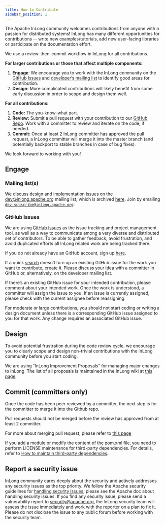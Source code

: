 ```yaml
---
title: How to Contribute
sidebar_position: 1
---
```


The Apache InLong community welcomes contributions from anyone with a passion for distributed systems! InLong has many different opportunities for contributions -- write new examples/tutorials, add new user-facing libraries or participate on the documentation effort.

We use a review-then-commit workflow in InLong for all contributions.

**For larger contributions or those that affect multiple components:**

1. **Engage**: We encourage you to work with the InLong community on the [GitHub Issues](https://github.com/apache/inlong/issues) and [developer’s mailing list](/docs/contact) to identify good areas for contribution.
2. **Design:** More complicated contributions will likely benefit from some early discussion in order to scope and design them well.

**For all contributions:**

1. **Code:** The you-know-what part.
2. **Review:** Submit a pull request with your contribution to our [GitHub Repo](https://github.com/apache/inlong). Work with a committer to review and iterate on the code, if needed.
3. **Commit:** Once at least 2 InLong committer has approved the pull request, a InLong committer will merge it into the master branch (and potentially backport to stable branches in case of bug fixes).

We look forward to working with you!

## Engage

### Mailing list(s)

We discuss design and implementation issues on the [dev@inlong.apache.org](mailto:dev@inlong.apache.org) mailing list, which is archived [here](https://lists.apache.org/list.html?dev@inlong.apache.org). Join by emailing [`dev-subscribe@inlong.apache.org`](mailto:dev-subscribe@inlong.apache.org).

### GitHub Issues

We are using [GitHub Issues](https://github.com/apache/inlong/issues) as the issue tracking
and project management tool, as well as a way to communicate among a very diverse and distributed set of contributors. To be able to gather feedback, avoid frustration, and avoid duplicated efforts all InLong related work are being tracked there.

If you do not already have an GitHub account, sign up [here](https://github.com/signup).

If a quick [search](https://github.com/apache/inlong/issues) doesn’t turn up an existing GitHub issue for the work you want to contribute, create it. Please discuss your idea with a committer in GitHub or, alternatively, on the developer mailing list.

If there’s an existing GitHub issue for your intended contribution, please comment about your intended work. Once the work is understood, a committer will assign the issue to you. If an issue is currently assigned, please check with the current assignee before reassigning.

For moderate or large contributions, you should not start coding or writing a design document unless there is a corresponding GitHub issue assigned to you for that work. Any change requires an associated GitHub issue.

## Design

To avoid potential frustration during the code review cycle, we encourage you to clearly scope and design non-trivial contributions with the InLong community before you start coding.

We are using "InLong Improvement Proposals" for managing major changes to InLong. The list of all proposals is maintained in the InLong wiki at [this page](https://github.com/apache/inlong/wiki).

## Commit (committers only)

Once the code has been peer reviewed by a committer, the next step is for the committer to merge it into the Github repo.

Pull requests should not be merged before the review has approved from at least 2 committer.

For more about merging pull request, please refer to [this page](https://github.com/apache/inlong/pulls)

If you add a module or modify the content of the pom.xml file, you need to perform LICENSE maintenance for third-party dependencies. For details, refer to [How to maintain third-party dependencies](how-to-maintain-3rd-party-dependencies.md). 

## Report a security issue
InLong community cares deeply about the security and actively addresses any security issues as the top priority. 
We follow the Apache security guidelines for [handling security issues](https://www.apache.org/security/), please see the Apache doc about handling security issues. 
If you find any security issue, please send a vulnerability report to [security@apache.org](mailto:security@apache.org), the InLong security team will assess the issue immediately and work with the reporter on a plan to fix it. 
Please do not disclose the issue to any public forum before working with the security team.